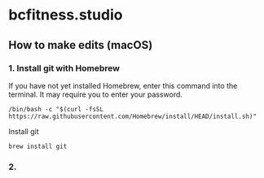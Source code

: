# bcfitness.studio
## How to make edits (macOS)
### 1. Install git with Homebrew
If you have not yet installed Homebrew, enter this command into the terminal. It may require you to enter your password.<br>

	/bin/bash -c "$(curl -fsSL https://raw.githubusercontent.com/Homebrew/install/HEAD/install.sh)"

Install git<br>

	brew install git
	
### 2. 